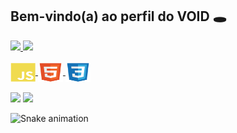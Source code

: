 ## Bem-vindo(a) ao perfil do VOID 🕳️

 <div>
  <a href="https://github.com/gmotac">
   <img height="180em" src="https://github-readme-stats.vercel.app/api?username=gmotac&show_icons=true&theme=tokyonight&include_all_commits=true&count_private=false"/>
   <img height="180em" src="https://github-readme-stats.vercel.app/api/top-langs/?username=gmotac&theme=tokyonight&hide_border=false&&layout=compact"/>
</div>
<div style="display: inline_block"><br>
  <img align="center" alt="Js" height="30" width="40" src="https://raw.githubusercontent.com/devicons/devicon/master/icons/javascript/javascript-plain.svg">
  <img align="center" alt="HTML" height="30" width="40" src="https://raw.githubusercontent.com/devicons/devicon/master/icons/html5/html5-original.svg">
  <img align="center" alt="CSS" height="30" width="40" src="https://raw.githubusercontent.com/devicons/devicon/master/icons/css3/css3-original.svg">
</div>
 
 <br>
 
<div> 
  <a href="https://instagram.com/voicesfromvoid" target="_blank"><img src="https://img.shields.io/badge/-Instagram-%23E4405F?style=for-the-badge&logo=instagram&logoColor=white" target="_blank"></a>
  <a href="" target="_blank"><img src="https://img.shields.io/badge/-LinkedIn-%230077B5?style=for-the-badge&logo=linkedin&logoColor=white" target="_blank"></a> 
 
  ![Snake animation](https://github.com/gmotac/gmotac/blob/output/github-contribution-grid-snake.svg)

</div>
